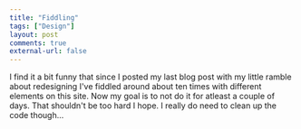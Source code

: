 ```yaml
---
title: "Fiddling"
tags: ["Design"]
layout: post
comments: true
external-url: false
---
```


I find it a bit funny that since I posted my last blog post with my little ramble about redesigning I've fiddled around about ten times with different elements  on this site. Now my goal is to not do it for atleast a couple of days. That shouldn't be too hard I hope. I really do need to clean up the code though...
